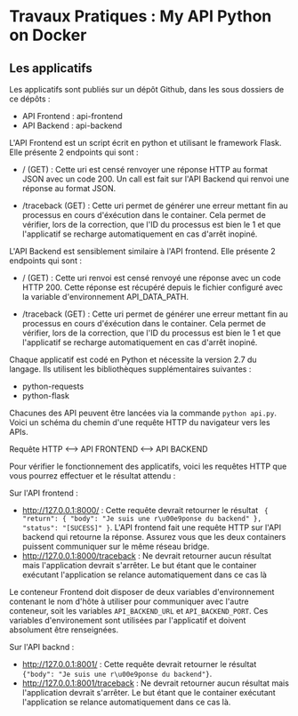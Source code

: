 # Travaux Pratiques : My API Python on Docker

## Les applicatifs

Les applicatifs sont publiés sur un dépôt Github, dans les sous dossiers de ce dépôts :

- API Frontend : api-frontend
- API Backend : api-backend

L'API Frontend est un script écrit en python et utilisant le framework Flask. Elle présente 2 endpoints qui sont :

 - / (GET) : Cette uri est censé renvoyer une réponse HTTP au format JSON avec un code 200. Un call est fait sur l'API Backend qui renvoi une réponse au format JSON.

 - /traceback (GET) : Cette uri permet de générer une erreur mettant fin au processus en cours d'éxécution dans le container. Cela permet de vérifier, lors de la correction, que l'ID du processus est bien le 1 et que l'applicatif se recharge  automatiquement en cas d'arrêt inopiné.


 L'API Backend est sensiblement similaire à l'API frontend. Elle présente 2 endpoints qui sont :

 - / (GET) : Cette uri renvoi est censé renvoyé une réponse avec un code HTTP 200. Cette réponse est récupéré depuis le fichier configuré avec la variable d'environnement API_DATA_PATH.

 - /traceback (GET) : Cette uri permet de générer une erreur mettant fin au processus en cours d'éxécution dans le container. Cela permet de vérifier, lors de la correction, que l'ID du processus est bien le 1 et que l'applicatif se recharge  automatiquement en cas d'arrêt inopiné.

Chaque applicatif est codé en Python et nécessite la version 2.7 du langage. Ils utilisent les bibliothèques supplémentaires suivantes :

  - python-requests
  - python-flask

Chacunes des API peuvent être lancées via la commande `python api.py`. Voici un schéma du chemin d'une requête HTTP du navigateur vers les APIs.

Requête HTTP <--> API FRONTEND <--> API BACKEND

Pour vérifier le fonctionnement des applicatifs, voici les requêtes HTTP que vous pourrez effectuer et le résultat attendu :

Sur l'API frontend :
  - http://127.0.0.1:8000/ : Cette requête devrait retourner le résultat ``` {
  "return": {
    "body": "Je suis une r\u00e9ponse du backend"
  },
  "status": "[SUCESS]"
}```. L'API frontend fait une requête HTTP sur l'API backend qui retourne la réponse. Assurez vous que les deux containers puissent communiquer sur le même réseau bridge.
  - http://127.0.0.1:8000/traceback : Ne devrait retourner aucun résultat mais l'application devrait s'arrêter. Le but étant que le container exécutant l'application se relance automatiquement dans ce cas là

Le conteneur Frontend doit disposer de deux variables d'environnement contenant le nom d'hôte à utiliser pour communiquer avec l'autre conteneur, soit les variables `API_BACKEND_URL` et `API_BACKEND_PORT`. Ces variables d'environement sont utilisées par l'applicatif et doivent absolument être renseignées.

  Sur l'API backnd :
  - http://127.0.0.1:8001/ : Cette requête devrait retourner le résultat `{"body": "Je suis une r\u00e9ponse du backend"}`.
  - http://127.0.0.1:8001/traceback : Ne devrait retourner aucun résultat mais l'application devrait s'arrêter. Le but étant que le container exécutant l'application se relance automatiquement dans ce cas là.
